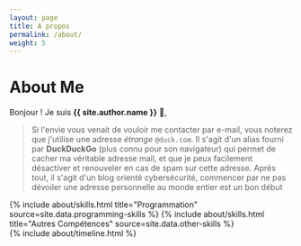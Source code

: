 ```yaml
---
layout: page
title: A propos
permalink: /about/
weight: 5
---
```


# **About Me**

Bonjour ! Je suis **{{ site.author.name }}** :wave:,<br>

>Si l'envie vous venait de vouloir me contacter par e-mail, vous noterez que j'utilise une adresse *étrange* `@duck.com`.
>Il s'agit d'un alias fourni par **DuckDuckGo** (plus connu pour son navigateur) qui permet de cacher ma véritable adresse mail, et que je peux facilement désactiver et renouveler en cas de spam sur cette adresse.
>Après tout, il s'agit d'un blog orienté cybersécurité, commencer par ne pas dévoiler une adresse personnelle au monde entier est un bon début <i class="fas fa-user-secret fa-beat-fade" style="--fa-animation-duration: 2s;"></i>

<div class="row">
{% include about/skills.html title="Programmation" source=site.data.programming-skills %}
{% include about/skills.html title="Autres Compétences" source=site.data.other-skills %}
</div>

<div class="row">
{% include about/timeline.html %}
</div>
